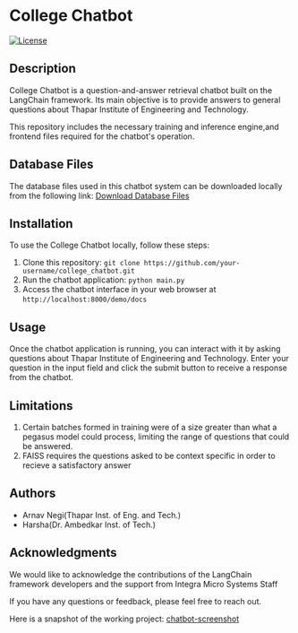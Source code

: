 # College Chatbot

[![License](https://img.shields.io/badge/License-MIT-blue.svg)](https://opensource.org/licenses/MIT)

## Description

College Chatbot is a question-and-answer retrieval chatbot built on the LangChain framework. Its main objective is to provide answers to general questions about Thapar Institute of Engineering and Technology.

This repository includes the necessary training and inference engine,and frontend files required for the chatbot's operation.


## Database Files

The database files used in this chatbot system can be downloaded locally from the following link: [Download Database Files](https://drive.google.com/drive/folders/1LeQ6o9nz7yBxohlyo-E3BG7nzzAsy_bN?usp=sharing)

## Installation

To use the College Chatbot locally, follow these steps:

1. Clone this repository: `git clone https://github.com/your-username/college_chatbot.git`
2. Run the chatbot application: `python main.py`
4. Access the chatbot interface in your web browser at `http://localhost:8000/demo/docs`

## Usage

Once the chatbot application is running, you can interact with it by asking questions about Thapar Institute of Engineering and Technology. Enter your question in the input field and click the submit button to receive a response from the chatbot.

## Limitations
1.  Certain batches formed in training were of a size greater than what a pegasus model could process, limiting the range of questions that could be answered.
2.  FAISS requires the questions asked to be context specific in order to recieve a satisfactory answer

## Authors

- Arnav Negi(Thapar Inst. of Eng. and Tech.)
- Harsha(Dr. Ambedkar Inst. of Tech.)

## Acknowledgments

We would like to acknowledge the contributions of the LangChain framework developers and the support from Integra Micro Systems Staff

If you have any questions or feedback, please feel free to reach out.

Here is a snapshot of the working project:
[chatbot-screenshot](https://github.com/Arni-tech/college_chatbot/blob/f436ad2667290f41c4ccc98295da20e47a43014c/Screenshot%202023-07-18%20142621.jpg)



